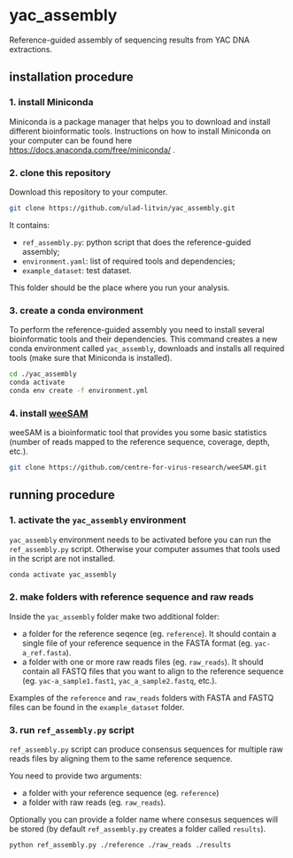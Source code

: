 # yac_assembly
Reference-guided assembly of sequencing results from YAC DNA extractions.

## installation procedure

### 1. install Miniconda

Miniconda is a package manager that helps you to download and install different bioinformatic tools.
Instructions on how to install Miniconda on your computer can be found here https://docs.anaconda.com/free/miniconda/ .

### 2. clone this repository

Download this repository to your computer.

```bash
git clone https://github.com/ulad-litvin/yac_assembly.git
```

It contains:
- `ref_assembly.py`: python script that does the reference-guided assembly;
- `environment.yaml`: list of required tools and dependencies;
- `example_dataset`: test dataset.

This folder should be the place where you run your analysis.

### 3. create a conda environment

To perform the reference-guided assembly you need to install several bioinformatic tools and their dependencies.
This command creates a new conda environment called `yac_assembly`, downloads and installs all required tools (make sure that Miniconda is installed).

```bash
cd ./yac_assembly
conda activate
conda env create -f environment.yml
```

### 4. install [weeSAM](https://github.com/centre-for-virus-research/weeSAM)

weeSAM is a bioinformatic tool that provides you some basic statistics (number of reads mapped to the reference sequence, coverage, depth, etc.).

```bash
git clone https://github.com/centre-for-virus-research/weeSAM.git 
```


## running procedure

### 1. activate the `yac_assembly` environment

`yac_assembly` environment needs to be activated before you can run the `ref_assembly.py` script.
Otherwise your computer assumes that tools used in the script are not installed.

```bash
conda activate yac_assembly
```

### 2. make folders with reference sequence and raw reads

Inside the `yac_assembly` folder make two additional folder:
- a folder for the reference seqence (eg. `reference`). It should contain a single file of your reference sequence in the FASTA format (eg. `yac-a_ref.fasta`).
- a folder with one or more raw reads files (eg. `raw_reads`). It should contain all FASTQ files that you want to align to the reference sequence (eg. `yac-a_sample1.fast1`, `yac_a_sample2.fastq`, etc.).

Examples of the `reference` and `raw_reads` folders with FASTA and FASTQ files can be found in the `example_dataset` folder.

### 3. run `ref_assembly.py` script

`ref_assembly.py` script can produce consensus sequences for multiple raw reads files by aligning them to the same reference sequence.

You need to provide two arguments:
- a folder with your reference sequence (eg. `reference`)
- a folder with raw reads (eg. `raw_reads`).

Optionally you can provide a folder name where consesus sequences will be stored (by default `ref_assembly.py` creates a folder called `results`).

```bash
python ref_assembly.py ./reference ./raw_reads ./results
```

